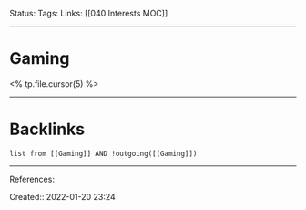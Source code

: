 Status: 
Tags: 
Links: [[040 Interests MOC]]
___
# Gaming
<% tp.file.cursor(5) %>
___
# Backlinks
```dataview
list from [[Gaming]] AND !outgoing([[Gaming]])
```
___
References:

Created:: 2022-01-20 23:24
